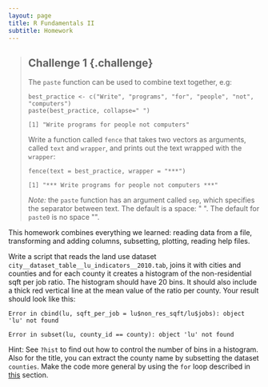 ```yaml
---
layout: page
title: R Fundamentals II
subtitle: Homework
---
```




> ## Challenge 1 {.challenge}
>
> The `paste` function can be used to combine text together, e.g:
>
> 
> ~~~{.r}
> best_practice <- c("Write", "programs", "for", "people", "not", "computers")
> paste(best_practice, collapse=" ")
> ~~~
> 
> 
> 
> ~~~{.output}
> [1] "Write programs for people not computers"
> 
> ~~~
>
>  Write a function called `fence` that takes two vectors as arguments, called
> `text` and `wrapper`, and prints out the text wrapped with the `wrapper`:
>
> 
> ~~~{.r}
> fence(text = best_practice, wrapper = "***")
> ~~~
> 
> 
> 
> ~~~{.output}
> [1] "*** Write programs for people not computers ***"
> 
> ~~~
>
> *Note:* the `paste` function has an argument called `sep`, which specifies the
> separator between text. The default is a space: " ". The default for `paste0`
> is no space "".
>



This homework combines everything we learned: reading data from a file, transforming and adding columns, subsetting, plotting, reading help files.

Write a script that reads the land use dataset `city__dataset_table__lu_indicators__2010.tab`, joins it with cities and counties and for each county it creates a histogram of the non-residential sqft per job ratio. The histogram should have 20 bins. It should also include a thick red vertical line at the mean value of the ratio per county. Your result should look like this:


~~~{.error}
Error in cbind(lu, sqft_per_job = lu$non_res_sqft/lu$jobs): object 'lu' not found

~~~



~~~{.error}
Error in subset(lu, county_id == county): object 'lu' not found

~~~

Hint: See `?hist` to find out how to control the number of bins in a histogram. Also for the title, you can extract the county name by subsetting the dataset `counties`. Make the code more general by using the `for` loop described in [this](07-functions.html#control-flow) section.
